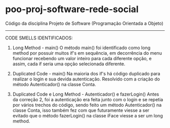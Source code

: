 # poo-proj-software-rede-social
Código da disciplina Projeto de Software (Programação Orientada a Objeto)

--------------------------------------------------------------------------------------------------------------------------------------------------------

CODE SMELLS IDENTIFICADOS:
1) Long Method - main()
O método main() foi identificado como long method por possuir muitos if's em sequência, em decorrência do menu funcionar recebendo um valor inteiro para cada diferente opção, e assim, cada if seria uma opção selecionada diferente.

2) Duplicated Code - main()
Na maioria dos if's há código duplicado para realizar o login e sua devida autenticação.
Resolvido com a criação do método Autenticador() na classe Conta.

3) Duplicated Code e Long Method - Autenticador() e fazerLogin()
Antes da correção 2, foi a autenticação era feita junto com o login e se repetia por vários trechos do código, sendo feito um método Autenticador() na classe Conta, isso também fez com que futuramente viesse a ser evitado que o método fazerLogin() na classe iFace viesse a ser um long method.
